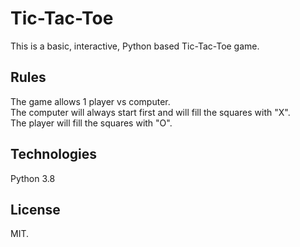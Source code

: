 # Tic-Tac-Toe

This is a basic, interactive, Python based Tic-Tac-Toe game.

## Rules

The game allows 1 player vs computer. \
The computer will always start first and will fill the squares with "X". \
The player will fill the squares with "O".

## Technologies

Python 3.8

## License

MIT.
